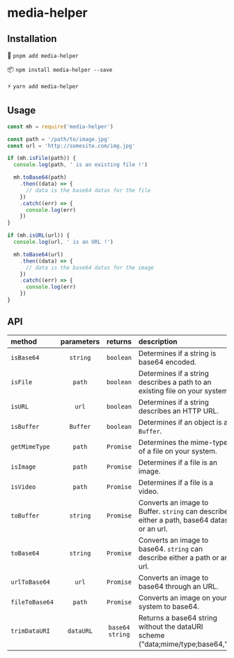 # media-helper

## Installation

🤌 `pnpm add media-helper`

📦 `npm install media-helper --save`

⚡️ `yarn add media-helper`

## Usage

```js
const mh = require('media-helper')

const path = '/path/to/image.jpg'
const url = 'http://somesite.com/img.jpg'

if (mh.isFile(path)) {
  console.log(path, ' is an existing file !')

  mh.toBase64(path)
    .then((data) => {
      // data is the base64 datas for the file
    })
    .catch((err) => {
      console.log(err)
    })
}

if (mh.isURL(url)) {
  console.log(url, ' is an URL !')

  mh.toBase64(url)
    .then((data) => {
      // data is the base64 datas for the image
    })
    .catch((err) => {
      console.log(err)
    })
}
```

## API

| method         | parameters |     returns     | description                                                                               |
| :------------- | :--------: | :-------------: | :---------------------------------------------------------------------------------------- |
| `isBase64`     |  `string`  |    `boolean`    | Determines if a string is base64 encoded.                                                 |
| `isFile`       |   `path`   |    `boolean`    | Determines if a string describes a path to an existing file on your system.               |
| `isURL`        |   `url`    |    `boolean`    | Determines if a string describes an HTTP URL.                                             |
| `isBuffer`     |  `Buffer`  |    `boolean`    | Determines if an object is a `Buffer`.                                                    |
| `getMimeType`  |   `path`   |    `Promise`    | Determines the mime-type of a file on your system.                                        |
| `isImage`      |   `path`   |    `Promise`    | Determines if a file is an image.                                                         |
| `isVideo`      |   `path`   |    `Promise`    | Determines if a file is a video.                                                          |
| `toBuffer`     |  `string`  |    `Promise`    | Converts an image to Buffer. `string` can describe either a path, base64 datas or an url. |
| `toBase64`     |  `string`  |    `Promise`    | Converts an image to base64. `string` can describe either a path or an url.               |
| `urlToBase64`  |   `url`    |    `Promise`    | Converts an image to base64 through an URL.                                               |
| `fileToBase64` |   `path`   |    `Promise`    | Converts an image on your system to base64.                                               |
| `trimDataURI`  | `dataURL`  | `base64 string` | Returns a base64 string without the dataURI scheme ("data;mime/type;base64,")             |
